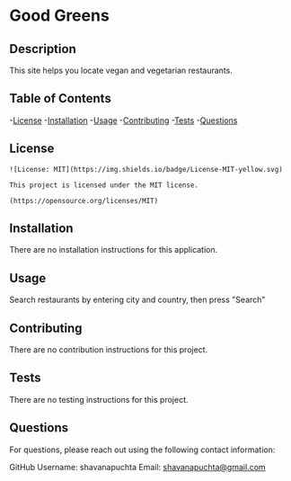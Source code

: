 # Good Greens

## Description
    
This site helps you locate vegan and vegetarian restaurants.
  
## Table of Contents
  
-[License](#license)
-[Installation](#installation)
-[Usage](#usage)
-[Contributing](#contributing)
-[Tests](#tests)
-[Questions](#questions)
  
## License 
    
    ![License: MIT](https://img.shields.io/badge/License-MIT-yellow.svg)

    This project is licensed under the MIT license.

    (https://opensource.org/licenses/MIT)
  
## Installation
  
There are no installation instructions for this application.
  
## Usage
  
Search restaurants by entering city and country, then press "Search"
  
## Contributing
  
There are no contribution instructions for this project.
  
## Tests
  
There are no testing instructions for this project.
  
## Questions
  
For questions, please reach out using the following contact information:
  
GitHub Username: shavanapuchta
Email: shavanapuchta@gmail.com